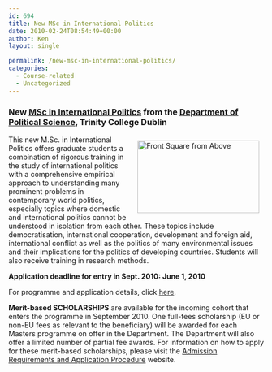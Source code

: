 ```yaml
---
id: 694
title: New MSc in International Politics
date: 2010-02-24T08:54:49+00:00
author: Ken
layout: single

permalink: /new-msc-in-international-politics/
categories:
  - Course-related
  - Uncategorized
---
```

### New [MSc in International Politics](http://www.tcd.ie/Political_Science/postgraduate/ipmscindex.php) from the [Department of Political Science](http://www.politics.tcd.ie), Trinity College Dublin

<img class="alignright" style="margin: 10px;" src="http://www.tcd.ie/Political_Science/images/frontsquarefromabove.jpg" alt="Front Square from Above" hspace="10" vspace="10" width="240" height="143" align="right" />

This new M.Sc. in International Politics offers graduate students a combination of rigorous training in the study of international politics with a comprehensive empirical approach to understanding many prominent problems in contemporary world politics, especially topics where domestic and international politics cannot be understood in isolation from each other. These topics include democratisation, international cooperation, development and foreign aid, international conflict as well as the politics of many environmental issues and their implications for the politics of developing countries. Students will also receive training in research methods.

**Application deadline for entry in Sept. 2010: June 1, 2010**

For programme and application details, click [here](http://www.tcd.ie/Political_Science/postgraduate/ipmscindex.php "MSc in International Politics Trinity College Dublin").

**Merit-based SCHOLARSHIPS** are available for the incoming cohort that enters the programme in September 2010. One full-fees scholarship (EU or non-EU fees as relevant to the beneficiary) will be awarded for each Masters programme on offer in the Department. The Department will also offer a limited number of partial fee awards. For information on how to apply for these merit-based scholarships, please visit the [Admission Requirements and Application Procedure](http://www.tcd.ie/Political_Science/postgraduate/mscadmissions.php) website.

